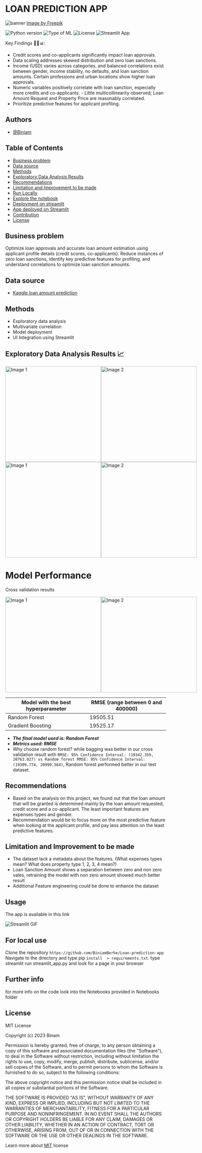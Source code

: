 # LOAN PREDICTION APP

![banner](assets/12085320_20944145.jpg)
[Image by Freepik](href=https://www.freepik.com/)

![Python version](https://img.shields.io/badge/Python%20version-3.10%2B-blue)
![Type of ML](https://img.shields.io/badge/Type%20of%20ML-Regression-red)
![License](https://img.shields.io/badge/License-MIT-green)
![Streamlit App](https://static.streamlit.io/badges/streamlit_badge_black_white.svg)

Key Findings 🏦💲📊:

- Credit scores and co-applicants significantly impact loan approvals.
- Data scaling addresses skewed distribution and zero loan sanctions.
- Income (USD) varies across categories, and balanced correlations exist between gender, income stability, no defaults, and loan sanction amounts. Certain professions and urban locations show higher loan approvals.
- Numeric variables positively correlate with loan sanction, especially more credits and co-applicants. - Little multicollinearity observed; Loan Amount Request and Property Price are reasonably correlated.
- Prioritize predictive features for applicant profiling.

## Authors

- [@Biniam](https://github.com/BiniamBerhe)

## Table of Contents

- [Business problem](#business-problem)
- [Data source](#data-source)
- [Methods](#methods)
- [Exploratory Data Analysis Results](#exploratory-data-analysis-results-📈)
- [Recommendations](#recommendations)
- [Limitation and Improvement to be made](#limitation-and-improvement-to-be-made)
- [Run Locally](#run-locally)
- [Explore the notebook](#explore-the-notebook)
- [Deployment on streamlit](#deployment-on-streamlit)
- [App deployed on Streamlit](#app-deployed-on-streamlit)
- [Contribution](#contribution)
- [License](#license)

## Business problem

Optimize loan approvals and accurate loan amount estimation using applicant profile details (credit scores, co-applicants). Reduce instances of zero loan sanctions, identify key predictive features for profiling, and understand correlations to optimize loan sanction amounts.

## Data source

- [Kaggle loan amount prediction](https://www.kaggle.com/phileinsophos/predict-loan-amount-data)

## Methods

- Exploratory data analysis
- Multivariate correlation
- Model deployment
- UI Integration using Streamlit

## Exploratory Data Analysis Results 📈

<div style="display: flex; justify-content: space-between;">
    <img src="assets/output4.png" alt="Image 1" width="300" />
    <img src="assets/output3.png" alt="Image 2" width="300" />
</div>

<div style="display: flex; justify-content: space-between;">
    <img src="assets/output.png" alt="Image 1" width="300" />
    <img src="assets/output2.png" alt="Image 2" width="300" />
</div>

# Model Performance

Cross validation results

<div style="display: flex; justify-content: space-between;">
    <img src="assets/output5.png" alt="Image 1" width="300" />
    <img src="assets/output6.png" alt="Image 2" width="300" />
</div>

| Model with the best hyperparameter | RMSE (range between 0 and 400000) |
| ---------------------------------- | --------------------------------- |
| Random Forest                      | 19505.51                          |
| Gradient Boosting                  | 19525.17                          |

- **_The final model used is: Random Forest_**
- **_Metrics used: RMSE_**
- Why choose random forest? while bagging was better in our cross validation result with `RMSE: 95% Confidence Interval: (19342.359, 20763.027) vs Random forest RMSE: 95% Confidence Interval: (19309.774, 20999.564)`, Random forest performed better in our test dataset.

## Recommendations

- Based on the analysis on this project, we found out that the loan amount that will be granted is determined mainly by the loan amount requested, credit score and a co-applicant. The least important features are expenses types and gender.
- Recommendation would be to focus more on the most predictive feature when looking at the applicant profile, and pay less attention on the least predictive features.

## Limitation and Improvement to be made

- The dataset lack a metadata about the features. (What expenses types mean? What does property type 1, 2, 3, 4 mean?)
- Loan Sanction Amount shows a separation between zero and non zero vales, retraining the model with non zero amount showed much better result
- Additional Feature engineering could be done to enhance the dataset

## Usage

The app is available in this link

![Streamlit GIF](assets/gif_streamlit.gif)

## For local use

Clone the repository `https://github.com/BiniamBerhe/Loan-prediction-app`
Navigate to the directory and type pip `install  > requirements.txt`.
type streamlit run streamlit_app.py and look for a page in your browser

## Further info

for more info on the code look into the Notebooks provided in Notebooks folder

## License

MIT License

Copyright (c) 2023 Binam

Permission is hereby granted, free of charge, to any person obtaining a copy
of this software and associated documentation files (the "Software"), to deal
in the Software without restriction, including without limitation the rights
to use, copy, modify, merge, publish, distribute, sublicense, and/or sell
copies of the Software, and to permit persons to whom the Software is
furnished to do so, subject to the following conditions:

The above copyright notice and this permission notice shall be included in all
copies or substantial portions of the Software.

THE SOFTWARE IS PROVIDED "AS IS", WITHOUT WARRANTY OF ANY KIND, EXPRESS OR
IMPLIED, INCLUDING BUT NOT LIMITED TO THE WARRANTIES OF MERCHANTABILITY,
FITNESS FOR A PARTICULAR PURPOSE AND NONINFRINGEMENT. IN NO EVENT SHALL THE
AUTHORS OR COPYRIGHT HOLDERS BE LIABLE FOR ANY CLAIM, DAMAGES OR OTHER
LIABILITY, WHETHER IN AN ACTION OF CONTRACT, TORT OR OTHERWISE, ARISING FROM,
OUT OF OR IN CONNECTION WITH THE SOFTWARE OR THE USE OR OTHER DEALINGS IN THE
SOFTWARE.

Learn more about [MIT](https://choosealicense.com/licenses/mit/) license
